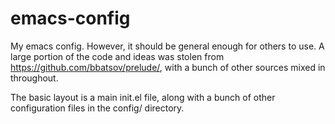 emacs-config
============

My emacs config.  However, it should be general enough for others to use.  A
large portion of the code and ideas was stolen from
https://github.com/bbatsov/prelude/, with a bunch of other sources mixed in
throughout.

The basic layout is a main init.el file, along with a bunch of other
configuration files in the config/ directory.
